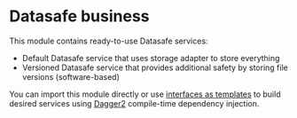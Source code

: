 # Datasafe business

This module contains ready-to-use Datasafe services:
- Default Datasafe service that uses storage adapter to store everything
- Versioned Datasafe service that provides additional safety by storing file versions (software-based)

You can import this module directly or use [interfaces as templates](src/main/java/de/adorsys/datasafe/business/impl/service) 
to build desired services using [Dagger2](https://github.com/google/dagger) compile-time dependency injection.